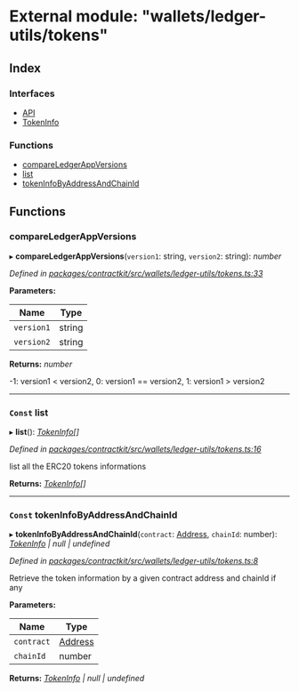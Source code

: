 # External module: "wallets/ledger-utils/tokens"

## Index

### Interfaces

* [API](../interfaces/_wallets_ledger_utils_tokens_.api.md)
* [TokenInfo](../interfaces/_wallets_ledger_utils_tokens_.tokeninfo.md)

### Functions

* [compareLedgerAppVersions](_wallets_ledger_utils_tokens_.md#compareledgerappversions)
* [list](_wallets_ledger_utils_tokens_.md#const-list)
* [tokenInfoByAddressAndChainId](_wallets_ledger_utils_tokens_.md#const-tokeninfobyaddressandchainid)

## Functions

###  compareLedgerAppVersions

▸ **compareLedgerAppVersions**(`version1`: string, `version2`: string): *number*

*Defined in [packages/contractkit/src/wallets/ledger-utils/tokens.ts:33](https://github.com/celo-org/celo-monorepo/blob/master/packages/contractkit/src/wallets/ledger-utils/tokens.ts#L33)*

**Parameters:**

Name | Type |
------ | ------ |
`version1` | string |
`version2` | string |

**Returns:** *number*

-1: version1 < version2,
 0: version1 == version2,
 1: version1 > version2

___

### `Const` list

▸ **list**(): *[TokenInfo](../interfaces/_wallets_ledger_utils_tokens_.tokeninfo.md)[]*

*Defined in [packages/contractkit/src/wallets/ledger-utils/tokens.ts:16](https://github.com/celo-org/celo-monorepo/blob/master/packages/contractkit/src/wallets/ledger-utils/tokens.ts#L16)*

list all the ERC20 tokens informations

**Returns:** *[TokenInfo](../interfaces/_wallets_ledger_utils_tokens_.tokeninfo.md)[]*

___

### `Const` tokenInfoByAddressAndChainId

▸ **tokenInfoByAddressAndChainId**(`contract`: [Address](_base_.md#address), `chainId`: number): *[TokenInfo](../interfaces/_wallets_ledger_utils_tokens_.tokeninfo.md) | null | undefined*

*Defined in [packages/contractkit/src/wallets/ledger-utils/tokens.ts:8](https://github.com/celo-org/celo-monorepo/blob/master/packages/contractkit/src/wallets/ledger-utils/tokens.ts#L8)*

Retrieve the token information by a given contract address and chainId if any

**Parameters:**

Name | Type |
------ | ------ |
`contract` | [Address](_base_.md#address) |
`chainId` | number |

**Returns:** *[TokenInfo](../interfaces/_wallets_ledger_utils_tokens_.tokeninfo.md) | null | undefined*
